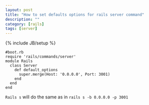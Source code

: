 ```yaml
---
layout: post
title: "How to set defaults options for rails server command"
description: ""
category: [rails]
tags: [server]
---
```

{% include JB/setup %}

    #boot.rb
    require 'rails/commands/server'
    module Rails
      class Server
        def default_options
          super.merge(Host: '0.0.0.0', Port: 3001)
        end
      end
    end

`Rails s` will do the same as in `rails s -b 0.0.0.0 -p 3001`